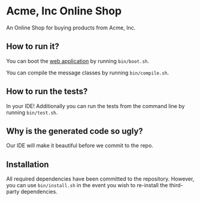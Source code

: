 Acme, Inc Online Shop
=====================

An Online Shop for buying products from Acme, Inc. 

How to run it?
--------------

You can boot the [web application](http://localhost:8888) by running `bin/boot.sh`.

You can compile the message classes by running `bin/compile.sh`. 

How to run the tests?
---------------------

In your IDE! Additionally you can run the tests from the command line by running `bin/test.sh`.

Why is the generated code so ugly?
----------------------------------

Our IDE will make it beautiful before we commit to the repo. 

Installation
------------

All required dependencies have been committed to the repository. However, you can use `bin/install.sh` in the event you wish to re-install the third-
party dependencies.
